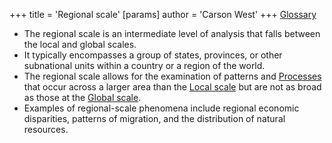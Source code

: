 +++
 title = 'Regional scale'
[params]
	author = 'Carson West'
+++
 [Glossary](./../glossary/)


- The regional scale is an intermediate level of analysis that falls between the local and global scales.
- It typically encompasses a group of states, provinces, or other subnational units within a country or a region of the world.
- The regional scale allows for the examination of patterns and [Processes](./../processes/) that occur across a larger area than the [Local scale](./../local-scale/) but are not as broad as those at the [Global scale](./../global-scale/).
- Examples of regional-scale phenomena include regional economic disparities, patterns of migration, and the distribution of natural resources.